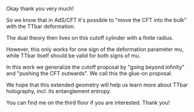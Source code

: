 Okay thank you very much!

So we know that in AdS/CFT it's possible to "move the CFT into the bulk" with the TTbar deformation.

The dual theory then lives on this cutoff cylinder with a finite radius.

However, this only works for one sign of the deformation parameter mu,
while TTbar itself should be valid for both signs of mu.

In this work we generalize the cutoff proposal by "going beyond infinity" and "pushing the CFT outwards".
We call this the glue-on proposal.

We hope that this extended geometry will help us learn more about TTbar holography,
incl. its entanglement entropy.

You can find me on the third floor if you are interested. Thank you!

